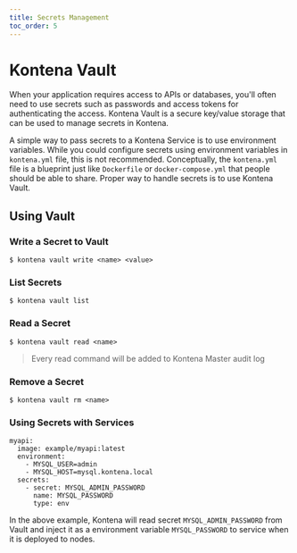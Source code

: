 ```yaml
---
title: Secrets Management
toc_order: 5
---
```


# Kontena Vault

When your application requires access to APIs or databases, you'll often need to use secrets such as passwords and access tokens for authenticating the access. Kontena Vault is a secure key/value storage that can be used to manage secrets in Kontena.

A simple way to pass secrets to a Kontena Service is to use environment variables. While you could configure secrets using environment variables in `kontena.yml` file, this is not recommended. Conceptually, the `kontena.yml` file is a blueprint just like `Dockerfile` or `docker-compose.yml` that people should be able to share. Proper way to handle secrets is to use Kontena Vault.

## Using Vault

### Write a Secret to Vault

```
$ kontena vault write <name> <value>
```

### List Secrets

```
$ kontena vault list
```

### Read a Secret

```
$ kontena vault read <name>
```

> Every read command will be added to Kontena Master audit log

### Remove a Secret

```
$ kontena vault rm <name>
```

### Using Secrets with Services

```
myapi:
  image: example/myapi:latest
  environment:
    - MYSQL_USER=admin
    - MYSQL_HOST=mysql.kontena.local
  secrets:
    - secret: MYSQL_ADMIN_PASSWORD
      name: MYSQL_PASSWORD
      type: env
```

In the above example, Kontena will read secret `MYSQL_ADMIN_PASSWORD` from Vault and inject it as a environment variable `MYSQL_PASSWORD` to service when it is deployed to nodes.

